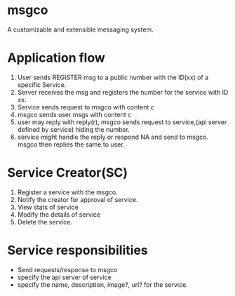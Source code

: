 # msgco

A customizable and extensible messaging system.

# Application flow

1. User sends REGISTER msg to a public number with the ID(xx) of a specific Service.
2. Server receives the msg and registers the number for the service with ID xx.
3. Service sends request to msgco with content c
4. msgco sends user msgs with content c
5. user may reply with reply(r), msgco sends request to service,(api server defined by service) hiding the number.
6. service might handle the reply or respond NA and send to msgco. msgco then replies the same to user.

# Service Creator(SC)

1. Register a service with the msgco.
2. Notify the creator for approval of service.
3. View stats of service
4. Modify the details of service
5. Delete the service.

# Service responsibilities

- Send requests/response to msgco
- specify the api server of service
- specify the name, description, image?, url? for the service.
